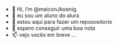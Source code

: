 - 👋 Hi, I’m @maiconJkoenig
- 👀 eu sou um aluno do alura
- 🌱 estou aqui para fazer um reposositorio 
- 💞️ espero conseguir uma boa nota
- 📫 vejo vocẽs em breve ...

<!---
maiconJkoenig/maiconJkoenig is a ✨ special ✨ repository because its `README.md` (this file) appears on your GitHub profile.
You can click the Preview link to take a look at your changes.
--->

